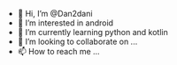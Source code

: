 - 👋 Hi, I’m @Dan2dani
- 👀 I’m interested in android
- 🌱 I’m currently learning python and kotlin
- 💞️ I’m looking to collaborate on ...
- 📫 How to reach me ...

<!---
Dan2dani/Dan2dani is a ✨ special ✨ repository because its `README.md` (this file) appears on your GitHub profile.
You can click the Preview link to take a look at your changes.
--->
